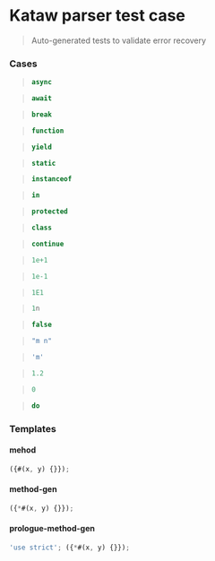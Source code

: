 # Kataw parser test case

> Auto-generated tests to validate error recovery
>

### Cases

> `````js
> async
> `````

> `````js
> await
> `````

> `````js
> break
> `````

> `````js
> function
> `````

> `````js
> yield
> `````

> `````js
> static
> `````

> `````js
> instanceof
> `````

> `````js
> in
> `````

> `````js
> protected
> `````

> `````js
> class
> `````

> `````js
> continue
> `````

> `````js
> 1e+1
> `````

> `````js
> 1e-1
> `````

> `````js
> 1E1
> `````

> `````js
> 1n
> `````

> `````js
> false
> `````

> `````js
> "m n"
> `````

> `````js
> 'm'
> `````

> `````js
> 1.2
> `````

> `````js
> 0
> `````

> `````js
> do
> `````

### Templates

#### mehod

`````js
({#(x, y) {}});
`````

#### method-gen

`````js
({*#(x, y) {}});
`````

#### prologue-method-gen

`````js
'use strict'; ({*#(x, y) {}});
`````
